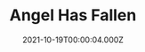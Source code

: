 ---
title: "Angel Has Fallen"
year: 2019
date: 2021-10-19T00:00:04.000Z
permalink: /almanac/movies/2021-10-19-angel-has-fallen/index.html
link: https://letterboxd.com/rknightuk/film/angel-has-fallen/1/
rating: 3
---